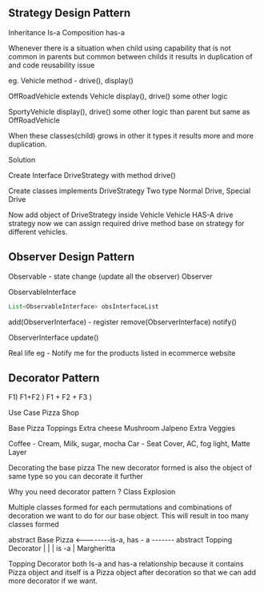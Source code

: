 
## Strategy Design Pattern

Inheritance Is-a 
Composition has-a

Whenever there is a situation when child using capability that is not common in parents but common between childs it results in duplication of and code reusability issue

eg. 
Vehicle 
method - drive(), display()

OffRoadVehicle extends Vehicle
display(), drive() some other logic

SportyVehicle
display(), drive() some other logic than parent but same as OffRoadVehicle

When these classes(child) grows in other it types it results more and more duplication.

Solution 

Create Interface 
DriveStrategy with method drive() 

Create classes implements DriveStrategy 
Two type Normal Drive, Special Drive 

Now add object of DriveStrategy inside Vehicle 
Vehicle HAS-A drive strategy now we can assign required drive method base on strategy for different vehicles.

## Observer Design Pattern


Observable - state change (update all the observer)
Observer


ObservableInterface
```java
List<ObservableInterface> obsInterfaceList
```
add(ObserverInterface) - register
remove(ObserverInterface)
notify()

ObserverInterface
update()


Real life eg - 
Notify me for the products listed in ecommerce website

## Decorator Pattern

F1) F1+F2 ) F1 + F2 + F3 )


Use Case
Pizza Shop

Base Pizza 
Toppings 
Extra cheese
Mushroom 
Jalpeno
Extra Veggies

Coffee - Cream, Milk, sugar, mocha
Car - Seat Cover, AC, fog light, Matte Layer

Decorating the base pizza
The new decorator formed is also the object of same type so you can decorate it further


Why you need decorator pattern  ? 
Class Explosion 

Multiple classes formed for each permutations and combinations  of decoration we want to do for our base object. This will result in too many classes formed

abstract 
Base Pizza  <--------is-a, has - a ------- abstract Topping Decorator
   |
   |
   |
   is -a 
   | 
   Margheritta

Topping Decorator both Is-a and has-a relationship because it contains Pizza object and itself is a Pizza object after decoration so that we can add more decorator if we want.




